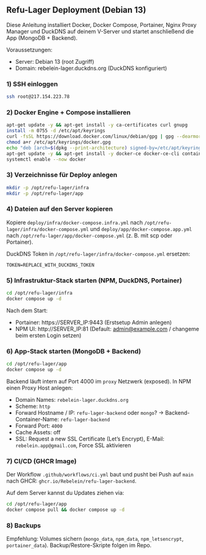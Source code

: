 ## Refu-Lager Deployment (Debian 13)

Diese Anleitung installiert Docker, Docker Compose, Portainer, Nginx Proxy Manager und DuckDNS auf deinem V-Server und startet anschließend die App (MongoDB + Backend).

Voraussetzungen:
- Server: Debian 13 (root Zugriff)
- Domain: rebelein-lager.duckdns.org (DuckDNS konfiguriert)

### 1) SSH einloggen
```bash
ssh root@217.154.223.78
```

### 2) Docker Engine + Compose installieren
```bash
apt-get update -y && apt-get install -y ca-certificates curl gnupg
install -m 0755 -d /etc/apt/keyrings
curl -fsSL https://download.docker.com/linux/debian/gpg | gpg --dearmor -o /etc/apt/keyrings/docker.gpg
chmod a+r /etc/apt/keyrings/docker.gpg
echo "deb [arch=$(dpkg --print-architecture) signed-by=/etc/apt/keyrings/docker.gpg] https://download.docker.com/linux/debian $(. /etc/os-release && echo $VERSION_CODENAME) stable" > /etc/apt/sources.list.d/docker.list
apt-get update -y && apt-get install -y docker-ce docker-ce-cli containerd.io docker-buildx-plugin docker-compose-plugin
systemctl enable --now docker
```

### 3) Verzeichnisse für Deploy anlegen
```bash
mkdir -p /opt/refu-lager/infra
mkdir -p /opt/refu-lager/app
```

### 4) Dateien auf den Server kopieren
Kopiere `deploy/infra/docker-compose.infra.yml` nach `/opt/refu-lager/infra/docker-compose.yml` und `deploy/app/docker-compose.app.yml` nach `/opt/refu-lager/app/docker-compose.yml` (z. B. mit scp oder Portainer).

DuckDNS Token in `/opt/refu-lager/infra/docker-compose.yml` ersetzen:
```
TOKEN=REPLACE_WITH_DUCKDNS_TOKEN
```

### 5) Infrastruktur-Stack starten (NPM, DuckDNS, Portainer)
```bash
cd /opt/refu-lager/infra
docker compose up -d
```

Nach dem Start:
- Portainer: https://SERVER_IP:9443 (Erstsetup Admin anlegen)
- NPM UI: http://SERVER_IP:81 (Default: admin@example.com / changeme beim ersten Login setzen)

### 6) App-Stack starten (MongoDB + Backend)
```bash
cd /opt/refu-lager/app
docker compose up -d
```

Backend läuft intern auf Port 4000 im `proxy` Netzwerk (exposed). In NPM einen Proxy Host anlegen:
- Domain Names: `rebelein-lager.duckdns.org`
- Scheme: `http`
- Forward Hostname / IP: `refu-lager-backend` oder `mongo`? → Backend-Container-Name: `refu-lager-backend`
- Forward Port: `4000`
- Cache Assets: off
- SSL: Request a new SSL Certificate (Let’s Encrypt), E-Mail: `rebelein.app@gmail.com`, Force SSL aktivieren

### 7) CI/CD (GHCR Image)
Der Workflow `.github/workflows/ci.yml` baut und pusht bei Push auf `main` nach GHCR: `ghcr.io/Rebelein/refu-lager-backend`.

Auf dem Server kannst du Updates ziehen via:
```bash
cd /opt/refu-lager/app
docker compose pull && docker compose up -d
```

### 8) Backups
Empfehlung: Volumes sichern (`mongo_data`, `npm_data`, `npm_letsencrypt`, `portainer_data`). Backup/Restore-Skripte folgen im Repo.
